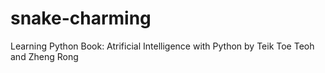 # snake-charming
Learning Python
Book: Atrificial Intelligence with Python by Teik Toe Teoh and Zheng Rong